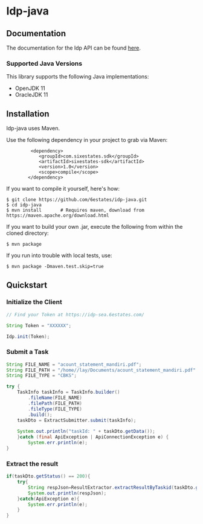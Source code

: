 # Idp-java


## Documentation

The documentation for the Idp API can be found [here][apidocs].



### Supported Java Versions

This library supports the following Java implementations:

* OpenJDK 11
* OracleJDK 11


## Installation

Idp-java uses Maven. 

Use the following dependency in your project to grab via Maven:

```
         <dependency>
            <groupId>com.sixestates.sdk</groupId>
            <artifactId>sixestates-sdk</artifactId>
            <version>1.0</version>
            <scope>compile</scope>
        </dependency>
```


If you want to compile it yourself, here's how:

    $ git clone https://github.com/6estates/idp-java.git
    $ cd idp-java
    $ mvn install       # Requires maven, download from https://maven.apache.org/download.html

If you want to build your own .jar, execute the following from within the cloned directory:

    $ mvn package

If you run into trouble with local tests, use:

    $ mvn package -Dmaven.test.skip=true

## Quickstart

### Initialize the Client

```java
// Find your Token at https://idp-sea.6estates.com/

String Token = "XXXXXX";

Idp.init(Token);
```

### Submit a Task

```java
String FILE_NAME = "acount_statement_mandiri.pdf";
String FILE_PATH = "/home//lay/Documents/acount_statement_mandiri.pdf" ;
String FILE_TYPE = "CBKS";

try {
    TaskInfo taskInfo = TaskInfo.builder()
        .fileName(FILE_NAME)
        .filePath(FILE_PATH)
        .fileType(FILE_TYPE)
        .build();
    taskDto = ExtractSubmitter.submit(taskInfo);
    
    System.out.println("taskId: " + taskDto.getData());
    }catch (final ApiException | ApiConnectionException e) {
        System.err.println(e);
}
```

### Extract the result

```java
if(taskDto.getStatus() == 200){
    try{
        String respJson=ResultExtractor.extractResultByTaskid(taskDto.getData());
        System.out.println(respJson);
    }catch(ApiException e){
        System.err.println(e);
    }
}
```

[apidocs]: https://idp-sea.6estates.com/docs#/

